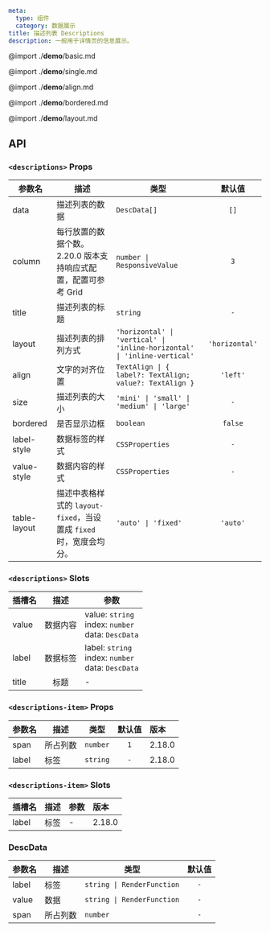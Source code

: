 ```yaml
meta:
  type: 组件
  category: 数据展示
title: 描述列表 Descriptions
description: 一般用于详情页的信息展示。
```

@import ./__demo__/basic.md

@import ./__demo__/single.md

@import ./__demo__/align.md

@import ./__demo__/bordered.md

@import ./__demo__/layout.md

## API


### `<descriptions>` Props

|参数名|描述|类型|默认值|
|---|---|---|:---:|
|data|描述列表的数据|`DescData[]`|`[]`|
|column|每行放置的数据个数。2.20.0 版本支持响应式配置，配置可参考 Grid|`number \| ResponsiveValue`|`3`|
|title|描述列表的标题|`string`|`-`|
|layout|描述列表的排列方式|`'horizontal' \| 'vertical' \| 'inline-horizontal' \| 'inline-vertical'`|`'horizontal'`|
|align|文字的对齐位置|`TextAlign \| { label?: TextAlign; value?: TextAlign }`|`'left'`|
|size|描述列表的大小|`'mini' \| 'small' \| 'medium' \| 'large'`|`-`|
|bordered|是否显示边框|`boolean`|`false`|
|label-style|数据标签的样式|`CSSProperties`|`-`|
|value-style|数据内容的样式|`CSSProperties`|`-`|
|table-layout|描述中表格样式的 `layout-fixed`，当设置成 `fixed` 时，宽度会均分。|`'auto' \| 'fixed'`|`'auto'`|
### `<descriptions>` Slots

|插槽名|描述|参数|
|---|:---:|---|
|value|数据内容|value: `string`<br>index: `number`<br>data: `DescData`|
|label|数据标签|label: `string`<br>index: `number`<br>data: `DescData`|
|title|标题|-|




### `<descriptions-item>` Props

|参数名|描述|类型|默认值|版本|
|---|---|---|:---:|:---|
|span|所占列数|`number`|`1`|2.18.0|
|label|标签|`string`|`-`|2.18.0|
### `<descriptions-item>` Slots

|插槽名|描述|参数|版本|
|---|:---:|---|:---|
|label|标签|-|2.18.0|




### DescData

|参数名|描述|类型|默认值|
|---|---|---|:---:|
|label|标签|`string \| RenderFunction`|`-`|
|value|数据|`string \| RenderFunction`|`-`|
|span|所占列数|`number`|`-`|


